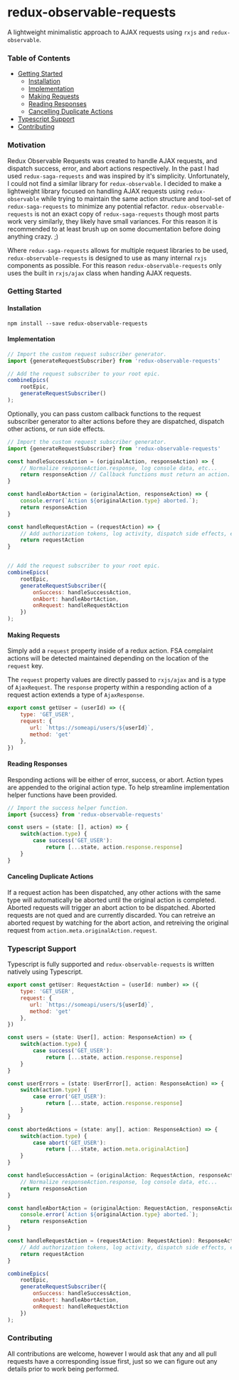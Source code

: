 # redux-observable-requests
A lightweight minimalistic approach to AJAX requests using `rxjs` and `redux-observable`.

### Table of Contents

* [Getting Started](#getting-started)  
  * [Installation](#installation)  
  * [Implementation](#implementation)  
  * [Making Requests](#making-requests)  
  * [Reading Responses](#reading-responses)  
  * [Cancelling Duplicate Actions](#canceling-duplicate-actions)  
* [Typescript Support](#typescript-support)  
* [Contributing](#contributing)  

### Motivation

Redux Observable Requests was created to handle AJAX requests, and dispatch success, error, and abort actions respectively. In the past I had used `redux-saga-requests` and was inspired by it's simplicity. Unfortunately, I could not find a similar library for `redux-observable`. I decided to make a lightweight library focused on handling AJAX requests using `redux-observable` while trying to maintain the same action structure and tool-set of `redux-saga-requests` to minimize any potential refactor. `redux-observable-requests` is not an exact copy of `redux-saga-requests` though most parts work very similarly, they likely have small variances. For this reason it is recommended to at least brush up on some documentation before doing anything crazy. ;) 

Where `redux-saga-requests` allows for multiple request libraries to be used, `redux-observable-requests` is designed to use as many internal `rxjs` components as possible. For this reason `redux-observable-requests` only uses the built in `rxjs/ajax` class when handing AJAX requests.

### Getting Started

#### Installation

```
npm install --save redux-observable-requests
```

#### Implementation

```javascript
// Import the custom request subscriber generator.
import {generateRequestSubscriber} from 'redux-observable-requests'

// Add the request subscriber to your root epic.
combineEpics(
    rootEpic,
    generateRequestSubscriber()
);
```

Optionally, you can pass custom callback functions to the request subscriber generator to alter actions before they are dispatched, dispatch other actions, or run side effects.

```javascript
// Import the custom request subscriber generator.
import {generateRequestSubscriber} from 'redux-observable-requests'

const handleSuccessAction = (originalAction, responseAction) => {
    // Normalize responseAction.response, log console data, etc...
    return responseAction // Callback functions must return an action. This action is passed along to dispatch.
}

const handleAbortAction = (originalAction, responseAction) => {
    console.error(`Action ${originalAction.type} aborted.`);
    return responseAction
}

const handleRequestAction = (requestAction) => {
    // Add authorization tokens, log activity, dispatch side effects, etc...
    return requestAction
}


// Add the request subscriber to your root epic.
combineEpics(
    rootEpic,
    generateRequestSubscriber({
        onSuccess: handleSuccessAction,
        onAbort: handleAbortAction,
        onRequest: handleRequestAction
    })
);
```

#### Making Requests

Simply add a `request` property inside of a redux action. FSA complaint actions will be detected maintained depending on the location of the `request` key.

The `request` property values are directly passed to `rxjs/ajax` and is a type of `AjaxRequest`. The `response` property within a responding action of a request action extends a type of `AjaxResponse`.

```javascript
export const getUser = (userId) => ({
    type: 'GET_USER',
    request: {
       url: `https://someapi/users/${userId}`,
       method: 'get'
    },
})
```

#### Reading Responses

Responding actions will be either of error, success, or abort. Action types are appended to the original action type. To help streamline implementation helper functions have been provided.

```javascript
// Import the success helper function.
import {success} from 'redux-observable-requests'

const users = (state: [], action) => {
    switch(action.type) {
        case success('GET_USER'):
            return [...state, action.response.response]
    }
}
```

#### Canceling Duplicate Actions

If a request action has been dispatched, any other actions with the same type will automatically be aborted until the original action is completed. Aborted requests will trigger an abort action to be dispatched. Aborted requests are not qued and are currently discarded. You can retreive an aborted request by watching for the abort action, and retreiving the original request from `action.meta.originalAction.request`.

### Typescript Support

Typescript is fully supported and `redux-observable-requests` is written natively using Typescript.

```javascript
export const getUser: RequestAction = (userId: number) => ({
    type: 'GET_USER',
    request: {
       url: `https://someapi/users/${userId}`,
       method: 'get'
    },
})
```

```javascript
const users = (state: User[], action: ResponseAction) => {
    switch(action.type) {
        case success('GET_USER'):
            return [...state, action.response.response]
    }
}

const userErrors = (state: UserError[], action: ResponseAction) => {
    switch(action.type) {
        case error('GET_USER'):
            return [...state, action.response.response]
    }
}

const abortedActions = (state: any[], action: ResponseAction) => {
    switch(action.type) {
        case abort('GET_USER'):
            return [...state, action.meta.originalAction]
    }
}
```

```javascript
const handleSuccessAction = (originalAction: RequestAction, responseAction: ResponseAction): ResponseAction => {
    // Normalize responseAction.response, log console data, etc...
    return responseAction
}

const handleAbortAction = (originalAction: RequestAction, responseAction: ResponseAction): ResponseAction => {
    console.error(`Action ${originalAction.type} aborted.`);
    return responseAction
}

const handleRequestAction = (requestAction: RequestAction): ResponseAction => {
    // Add authorization tokens, log activity, dispatch side effects, etc...
    return requestAction
}

combineEpics(
    rootEpic,
    generateRequestSubscriber({
        onSuccess: handleSuccessAction,
        onAbort: handleAbortAction,
        onRequest: handleRequestAction
    })
);
```

### Contributing

All contributions are welcome, however I would ask that any and all pull requests have a corresponding issue first, just so we can figure out any details prior to work being performed.